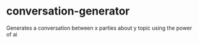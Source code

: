 # conversation-generator
Generates a conversation between x parties about y topic using the power of ai
